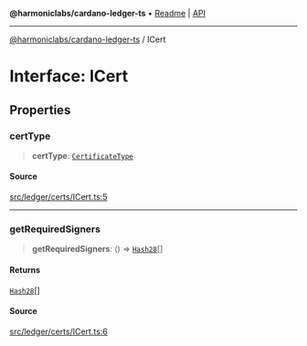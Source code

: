 **@harmoniclabs/cardano-ledger-ts** • [Readme](../Introduction) \| [API](../globals)

***

[@harmoniclabs/cardano-ledger-ts](../Introduction) / ICert

# Interface: ICert

## Properties

### certType

> **certType**: [`CertificateType`](../enumerations/CertificateType)

#### Source

[src/ledger/certs/ICert.ts:5](https://github.com/HarmonicLabs/cardano-ledger-ts/blob/d1659b0/src/ledger/certs/ICert.ts#L5)

***

### getRequiredSigners

> **getRequiredSigners**: () => [`Hash28`](../classes/Hash28)[]

#### Returns

[`Hash28`](../classes/Hash28)[]

#### Source

[src/ledger/certs/ICert.ts:6](https://github.com/HarmonicLabs/cardano-ledger-ts/blob/d1659b0/src/ledger/certs/ICert.ts#L6)

